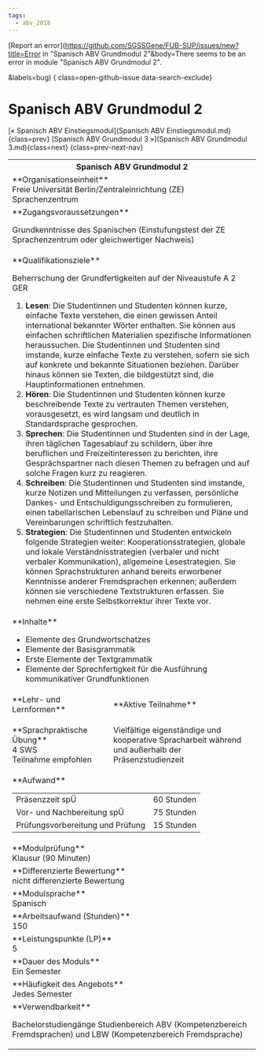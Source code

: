 ```yaml
---
tags:
  - abv_2018
---
```

[Report an error](https://github.com/SGSSGene/FUB-SUP/issues/new?title=Error in "Spanisch ABV Grundmodul 2"&body=There seems to be an error in module "Spanisch ABV Grundmodul 2".

<Describe here a slightly more detailed description of what is wrong>&labels=bug)
{ class=open-github-issue data-search-exclude}

# Spanisch ABV Grundmodul 2

[« Spanisch ABV Einstiegsmodul](Spanisch ABV Einstiegsmodul.md){class=prev}
[Spanisch ABV Grundmodul 3 »](Spanisch ABV Grundmodul 3.md){class=next}
{class=prev-next-nav}

<table markdown id="moduledesc">
<tr markdown class="moduledesc_head"><th colspan="2">Spanisch ABV Grundmodul 2 </th></tr>
<tr markdown><td colspan="2">**Organisationseinheit**   <br>Freie Universität Berlin/Zentraleinrichtung (ZE) Sprachenzentrum</td></tr>


<tr markdown><td colspan="2">**Zugangsvoraussetzungen** <br>

Grundkenntnisse des Spanischen (Einstufungstest der ZE Sprachenzentrum oder
gleichwertiger Nachweis)


</td></tr>
<tr markdown><td colspan="2">**Qualifikationsziele**    <br>

Beherrschung der Grundfertigkeiten auf der Niveaustufe A 2 GER

1. __Lesen__: Die Studentinnen und Studenten können kurze, einfache Texte
   verstehen, die einen gewissen Anteil international bekannter Wörter
   enthalten. Sie können aus einfachen schriftlichen Materialien spezifische
   Informationen heraussuchen. Die Studentinnen und Studenten sind imstande,
   kurze einfache Texte zu verstehen, sofern sie sich auf konkrete und
   bekannte Situationen beziehen. Darüber hinaus können sie Texten, die
   bildgestützt sind, die Hauptinformationen entnehmen.
2. __Hören__: Die Studentinnen und Studenten können kurze beschreibende
   Texte zu vertrauten Themen verstehen, vorausgesetzt, es wird langsam und
   deutlich in Standardsprache gesprochen.
3. __Sprechen__: Die Studentinnen und Studenten sind in der Lage, ihren
   täglichen Tagesablauf zu schildern, über ihre beruflichen und
   Freizeitinteressen zu berichten, ihre Gesprächspartner nach diesen Themen
   zu befragen und auf solche Fragen kurz zu reagieren.
4. __Schreiben__: Die Studentinnen und Studenten sind imstande, kurze
   Notizen und Mitteilungen zu verfassen, persönliche Dankes- und
   Entschuldigungsschreiben zu formulieren, einen tabellarischen Lebenslauf
   zu schreiben und Pläne und Vereinbarungen schriftlich festzuhalten.
5. __Strategien__: Die Studentinnen und Studenten entwickeln folgende
   Strategien weiter: Kooperationsstrategien, globale und lokale
   Verständnisstrategien (verbaler und nicht verbaler Kommunikation),
   allgemeine Lesestrategien. Sie können Sprachstrukturen anhand bereits
   erworbener Kenntnisse anderer Fremdsprachen erkennen; außerdem können sie
   verschiedene Textstrukturen erfassen. Sie nehmen eine erste
   Selbstkorrektur ihrer Texte vor.


</td></tr>
<tr markdown><td colspan="2">**Inhalte**                <br>


- Elemente des Grundwortschatzes
- Elemente der Basisgrammatik
- Erste Elemente der Textgrammatik
- Elemente der Sprechfertigkeit für die Ausführung kommunikativer
  Grundfunktionen


</td></tr>

<tr markdown><td>**Lehr- und Lernformen**</td><td>**Aktive Teilnahme**</td></tr>
<tr markdown><td> **Sprachpraktische Übung** <br>4 SWS <br> Teilnahme empfohlen</td><td>

Vielfältige eigenständige und kooperative Spracharbeit während und außerhalb der Präsenzstudienzeit
</td></tr>
<tr markdown><td colspan="2">**Aufwand**                <br>
<table class="aufwand_table">
<tr><td>Präsenzzeit spÜ</td><td>60 Stunden</td></tr>
<tr><td>Vor- und Nachbereitung spÜ</td><td>75 Stunden</td></tr>
<tr><td>Prüfungsvorbereitung und Prüfung</td><td>15 Stunden</td></tr>
</table>

</td></tr>
<tr markdown><td colspan="2">**Modulprüfung**             <br>Klausur (90 Minuten)


</td></tr>
<tr markdown><td colspan="2">**Differenzierte Bewertung** <br>nicht differenzierte Bewertung

</td></tr>
<tr markdown><td colspan="2">**Modulsprache**             <br>Spanisch</td></tr>
<tr markdown><td colspan="2">**Arbeitsaufwand (Stunden)** <br>150</td></tr>
<tr markdown><td colspan="2">**Leistungspunkte (LP)**     <br>5</td></tr>
<tr markdown><td colspan="2">**Dauer des Moduls**         <br>Ein Semester</td></tr>
<tr markdown><td colspan="2">**Häufigkeit des Angebots**  <br>Jedes Semester</td></tr>
<tr markdown><td colspan="2">**Verwendbarkeit**           <br>

Bachelorstudiengänge Studienbereich ABV (Kompetenzbereich Fremdsprachen) und
LBW (Kompetenzbereich Fremdsprache)


</td></tr>

</table>
